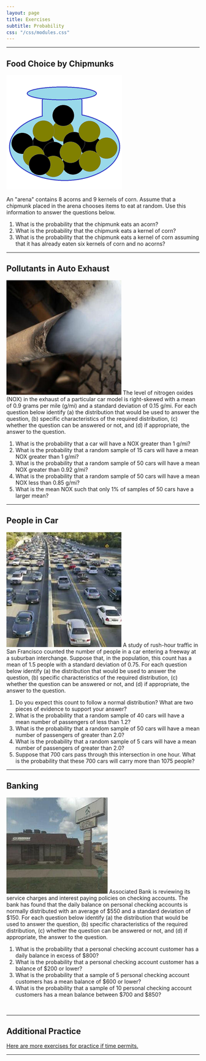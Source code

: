 ```yaml
---
layout: page
title: Exercises
subtitle: Probability
css: "/css/modules.css"
---
```


----

## Food Choice by Chipmunks
<img src="zimgs/urn.png" alt="Urn" class="img-right">

An "arena" contains 8 acorns and 9 kernels of corn. Assume that a chipmunk placed in the arena chooses items to eat at random. Use this information to answer the questions below.

1. What is the probability that the chipmunk eats an acorn?
1. What is the probability that the chipmunk eats a kernel of corn?
1. What is the probability that the chipmunk eats a kernel of corn assuming that it has already eaten six kernels of corn and no acorns?

----

## Pollutants in Auto Exhaust
<img src="zimgs/exhaust.jpg" alt="Exhaust" class="img-right">
The level of nitrogen oxides (NOX) in the exhaust of a particular car model is right-skewed with a mean of 0.9 grams per mile (g/mi) and a standard deviation of 0.15 g/mi. For each question below identify (a) the distribution that would be used to answer the question, (b) specific characteristics of the required distribution, (c) whether the question can be answered or not, and (d) if appropriate, the answer to the question.

1. What is the probability that a car will have a NOX greater than 1 g/mi?
1. What is the probability that a random sample of 15 cars will have a mean NOX greater than 1 g/mi?
1. What is the probability that a random sample of 50 cars will have a mean NOX greater than 0.92 g/mi?
1. What is the probability that a random sample of 50 cars will have a mean NOX less than 0.85 g/mi?
1. What is the mean NOX such that only 1% of samples of 50 cars have a larger mean?

----

## People in Car
<img src="zimgs/carpooling.jpg" alt="car pooling" class="img-right">
A study of rush-hour traffic in San Francisco counted the number of people in a car entering a freeway at a suburban interchange. Suppose that, in the population, this count has a mean of 1.5 people with a standard deviation of 0.75. For each question below identify (a) the distribution that would be used to answer the question, (b) specific characteristics of the required distribution, (c) whether the question can be answered or not, and (d) if appropriate, the answer to the question.

1. Do you expect this count to follow a normal distribution?  What are two pieces of evidence to support your answer?
1. What is the probability that a random sample of 40 cars will have a mean number of passengers of less than 1.2?
1. What is the probability that a random sample of 50 cars will have a mean number of passengers of greater than 2.0?
1. What is the probability that a random sample of 5 cars will have a mean number of passengers of greater than 2.0?
1. Suppose that 700 cars pass through this intersection in one hour.  What is the probability that these 700 cars will carry more than 1075 people?

----

## Banking
<img src="zimgs/associated-bank.jpg" alt="Associated Bank" class="img-right">
Associated Bank is reviewing its service charges and interest paying policies on checking accounts. The bank has found that the daily balance on personal checking accounts is normally distributed with an average of $550 and a standard deviation of $150. For each question below identify (a) the distribution that would be used to answer the question, (b) specific characteristics of the required distribution, (c) whether the question can be answered or not, and (d) if appropriate, the answer to the question.

1. What is the probability that a personal checking account customer has a daily balance in excess of $800?
1. What is the probability that a personal checking account customer has a balance of $200 or lower?
1. What is the probability that a sample of 5 personal checking account customers has a mean balance of $600 or lower?
1. What is the probability that a sample of 10 personal checking account customers has a mean balance between $700 and $850?

&nbsp;

----

## Additional Practice

[Here are more exercises for practice if time permits.](Probability_CE2)

----
